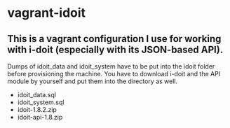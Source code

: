 # vagrant-idoit

## This is a vagrant configuration I use for working with i-doit (especially with its JSON-based API).

Dumps of idoit_data and idoit_system have to be put into the idoit folder before provisioning the machine.
You have to download i-doit and the API module by yourself and put them into the directory as well.

- idoit_data.sql
- idoit_system.sql
- idoit-1.8.2.zip
- idoit-api-1.8.zip 